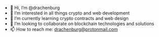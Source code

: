 - 👋 Hi, I’m @drachenburg
- 👀 I’m interested in all things crypto and web development
- 🌱 I’m currently learning crypto contracts and web design
- 💞️ I’m looking to collaborate on blockchain technologies and solutions
- 📫 How to reach me: drachenburg@protonmail.com

<!---
drachenburg/drachenburg is a ✨ special ✨ repository because its `README.md` (this file) appears on your GitHub profile.
You can click the Preview link to take a look at your changes.
--->
